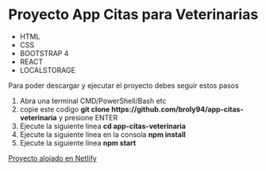 <h1>Proyecto App Citas para Veterinarias </h1>

<ul>
  <li>HTML</li>
  <li>CSS</li>
  <li>BOOTSTRAP 4</li>
  <li>REACT</li>
  <li>LOCALSTORAGE</li>
</ul>

<p>Para poder descargar y ejecutar el proyecto debes seguir estos pasos</p>

<ol>
  <li>Abra una terminal CMD/PowerShell/Bash etc</li>
  <li>copie este codigo <b>git clone https://github.com/broly94/app-citas-veterinaria</b> y presione ENTER</li>
  <li>Ejecute la siguiente linea <b>cd app-citas-veterinaria</b></li>
  <li>Ejecute la siguiente linea en la consola <b>npm install</b></li>
  <li>Ejecute la siguiente linea <b>npm start</b></li>
</ol>

<a href="https://stoic-ride-1cd140.netlify.app/">Proyecto alojado en Netlify</a>

